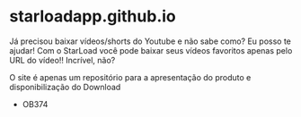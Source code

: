 # starloadapp.github.io

Já precisou baixar vídeos/shorts do Youtube e não sabe como? Eu posso te ajudar!
Com o StarLoad você pode baixar seus vídeos favoritos apenas pelo URL do vídeo!!
Incrível, não? 

O site é apenas um repositório para a apresentação do produto e disponibilização do Download

- OB374
